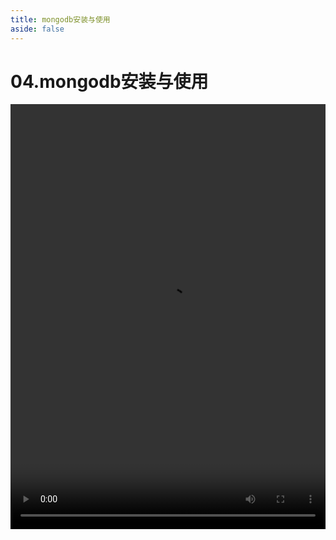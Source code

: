 ```yaml
---
title: mongodb安装与使用
aside: false
---
```


# 04.mongodb安装与使用

<video autoplay src="http://qn.chinavanes.com/nodejs/module-12/04.mongodb安装与使用.mp4" controls controlsList="nodownload" width="100%" height="680"/>

